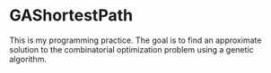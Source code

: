 # GAShortestPath
This is my programming practice. The goal is to find an approximate solution to the combinatorial optimization problem using a genetic algorithm.
